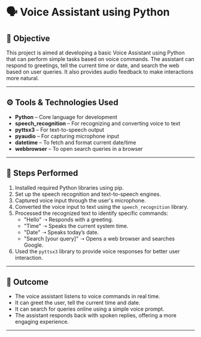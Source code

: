 # 🗣️ Voice Assistant using Python

## 📌 Objective
This project is aimed at developing a basic Voice Assistant using Python that can perform simple tasks based on voice commands. The assistant can respond to greetings, tell the current time or date, and search the web based on user queries. It also provides audio feedback to make interactions more natural.

---

## ⚙️ Tools & Technologies Used
- **Python** – Core language for development
- **speech_recognition** – For recognizing and converting voice to text
- **pyttsx3** – For text-to-speech output
- **pyaudio** – For capturing microphone input
- **datetime** – To fetch and format current date/time
- **webbrowser** – To open search queries in a browser

---

## 🧭 Steps Performed
1. Installed required Python libraries using pip.
2. Set up the speech recognition and text-to-speech engines.
3. Captured voice input through the user's microphone.
4. Converted the voice input to text using the `speech_recognition` library.
5. Processed the recognized text to identify specific commands:
   - "Hello" ➝ Responds with a greeting.
   - "Time" ➝ Speaks the current system time.
   - "Date" ➝ Speaks today’s date.
   - "Search [your query]" ➝ Opens a web browser and searches Google.
6. Used the `pyttsx3` library to provide voice responses for better user interaction.

---

## 🎯 Outcome
- The voice assistant listens to voice commands in real time.
- It can greet the user, tell the current time and date.
- It can search for queries online using a simple voice prompt.
- The assistant responds back with spoken replies, offering a more engaging experience.

---
